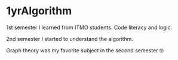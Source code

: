 # 1yrAlgorithm
1st semester I learned from ITMO students. Code literacy and logic. 

2nd semester I started to understand the algorithm. 

Graph theory was my favorite subject in the second semester 🤓 